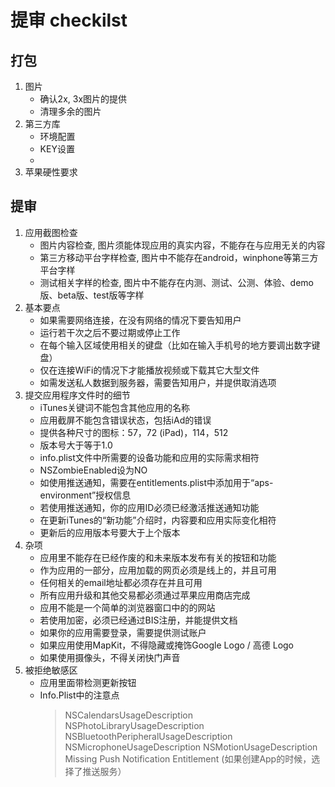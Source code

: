 # 提审 checkilst

## 打包

1. 图片
    * 确认2x, 3x图片的提供
    * 清理多余的图片
2. 第三方库
    * 环境配置
    * KEY设置
    * 
3. 苹果硬性要求

## 提审

1. 应用截图检查
    * 图片内容检查, 图片须能体现应用的真实内容，不能存在与应用无关的内容
    * 第三方移动平台字样检查, 图片中不能存在android，winphone等第三方平台字样
    * 测试相关字样的检查, 图片中不能存在内测、测试、公测、体验、demo版、beta版、test版等字样
2. 基本要点
    * 如果需要网络连接，在没有网络的情况下要告知用户
    * 运行若干次之后不要过期或停止工作
    * 在每个输入区域使用相关的键盘（比如在输入手机号的地方要调出数字键盘）
    * 仅在连接WiFi的情况下才能播放视频或下载其它大型文件
    * 如需发送私人数据到服务器，需要告知用户，并提供取消选项
3. 提交应用程序文件时的细节
    * iTunes关键词不能包含其他应用的名称
    * 应用截屏不能包含错误状态，包括iAd的错误
    * 提供各种尺寸的图标：57，72 (iPad)，114，512
    * 版本号大于等于1.0
    * info.plist文件中所需要的设备功能和应用的实际需求相符
    * NSZombieEnabled设为NO 
    * 如使用推送通知，需要在entitlements.plist中添加用于“aps-environment”授权信息
    * 若使用推送通知，你的应用ID必须已经激活推送通知功能
    * 在更新iTunes的“新功能”介绍时，内容要和应用实际变化相符
    * 更新后的应用版本号要大于上个版本
4. 杂项
    * 应用里不能存在已经作废的和未来版本发布有关的按钮和功能
    * 作为应用的一部分，应用加载的网页必须是线上的，并且可用
    * 任何相关的email地址都必须存在并且可用
    * 所有应用升级和其他交易都必须通过苹果应用商店完成
    * 应用不能是一个简单的浏览器窗口中的的网站
    * 若使用加密，必须已经通过BIS注册，并能提供文档
    * 如果你的应用需要登录，需要提供测试账户
    * 如果应用使用MapKit，不得隐藏或掩饰Google Logo / 高德 Logo
    * 如果使用摄像头，不得关闭快门声音
5. 被拒绝敏感区
    * 应用里面带检测更新按钮
    * Info.Plist中的注意点
        > NSCalendarsUsageDescription
        > NSPhotoLibraryUsageDescription
        > NSBluetoothPeripheralUsageDescription
        > NSMicrophoneUsageDescription
        > NSMotionUsageDescription
        > Missing Push Notification Entitlement (如果创建App的时候，选择了推送服务）
